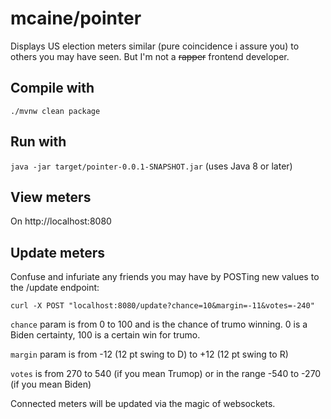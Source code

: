 # mcaine/pointer

Displays US election meters similar (pure coincidence i assure you) to others you may have seen.
But I'm not a ~~rapper~~ frontend developer.

## Compile with
`./mvnw clean package`

## Run with
`java -jar target/pointer-0.0.1-SNAPSHOT.jar` (uses Java 8 or later)

## View meters
On http://localhost:8080

## Update meters
Confuse and infuriate any friends you may have by POSTing new values to the /update endpoint:

`curl -X POST "localhost:8080/update?chance=10&margin=-11&votes=-240"`

`chance` param is from 0 to 100 and is the chance of trumo winning. 0 is a Biden certainty, 100 is a certain win for trumo. 

`margin` param is from -12 (12 pt swing to D) to +12 (12 pt swing to R)

`votes` is from 270 to 540 (if you mean Trumop) or in the range -540 to -270 (if you mean Biden)

Connected meters will be updated via the magic of websockets.




